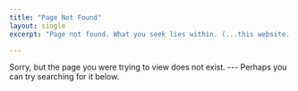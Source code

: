 ```yaml
---
title: "Page Not Found"
layout: single
excerpt: "Page not found. What you seek lies within. (...this website. If needs to exist. Just hit the home page mah dude...)"

---
```


Sorry, but the page you were trying to view does not exist. --- Perhaps you can try searching for it below.

<script type="text/javascript">
	var GOOG_FIXURL_LANG = 'en'
	var GOOG_FIXURL_SITE = '{{ site.url }}'
</script>

<script type="text/javascript">
	src="//linkhelp.clients.google.com/tbproxy/lh/wm/fixurl.js"
</script>